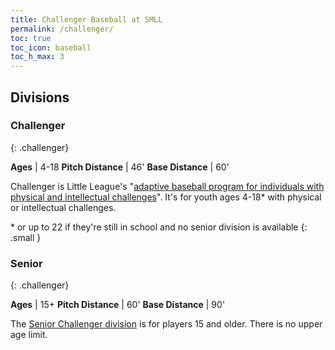 ```yaml
---
title: Challenger Baseball at SMLL
permalink: /challenger/
toc: true
toc_icon: baseball
toc_h_max: 3
---
```


## Divisions

### Challenger
{: .challenger}

**Ages** | 4-18
**Pitch Distance** | 46'
**Base Distance**  | 60'

Challenger is Little League's "[adaptive baseball program for individuals with physical and
intellectual challenges](
https://www.littleleague.org/play-little-league/challenger/about-challenger/)".
It's for youth ages 4-18\* with physical or intellectual challenges.

\* or up to 22 if they're still in school and no senior division is available
{: .small }

### Senior
{: .challenger}

**Ages** | 15+
**Pitch Distance** | 60'
**Base Distance**  | 90'

The [Senior Challenger division](
https://www.littleleague.org/play-little-league/challenger/senior-division/)
is for players 15 and older. There is no upper age limit.
